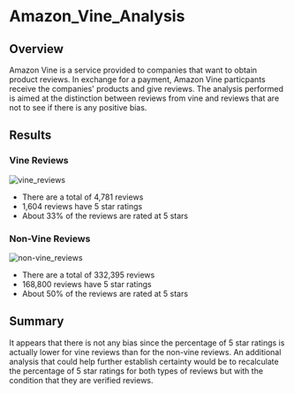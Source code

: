 # Amazon_Vine_Analysis

## Overview

  Amazon Vine is a service provided to companies that want to obtain product reviews. In exchange for a payment, Amazon Vine particpants receive the companies' products and give reviews. The analysis performed is aimed at the distinction between reviews from vine and reviews that are not to see if there is any positive bias.


## Results

### Vine Reviews

![vine_reviews](images/vine_reviews.png)
* There are a total of 4,781 reviews
* 1,604 reviews have 5 star ratings
* About 33% of the reviews are rated at 5 stars

### Non-Vine Reviews

![non-vine_reviews](images/non-vine_reviews.png)
* There are a total of 332,395 reviews
* 168,800 reviews have 5 star ratings
* About 50% of the reviews are rated at 5 stars


## Summary 

  It appears that there is not any bias since the percentage of 5 star ratings is actually lower for vine reviews than for the non-vine reviews. 
An additional analysis that could help further establish certainty would be to recalculate the percentage of 5 star ratings for both types of reviews but with the condition that they are verified reviews.  
